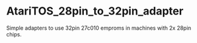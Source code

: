 # AtariTOS_28pin_to_32pin_adapter
Simple adapters to use 32pin 27c010 emproms in machines with 2x 28pin chips.
